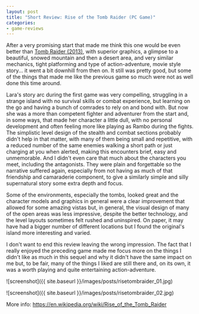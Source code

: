 ```yaml
---
layout: post
title: "Short Review: Rise of the Tomb Raider (PC Game)"
categories:
- game-reviews
---
```


<p>
After a very promising start that made me think this one would be even better than <a href='https://blog.binarynonsense.com/2021/08/15/short-review-tomb-raider-pc/'>Tomb Raider (2013)</a>, with superior graphics, a glimpse to a beautiful, snowed mountain and then a desert area, and very similar mechanics, tight platforming and type of action-adventure, movie style story... it went a bit downhill from then on. It still was pretty good, but some of the things that made me like the previous game so much were not as well done this time around.
</p>

<p>
Lara's story arc during the first game was very compelling, struggling in a strange island with no survival skills or combat experience, but learning on the go and having a bunch of comrades to rely on and bond with. But now she was a more than competent fighter and adventurer from the start and, in some ways, that made her character a little dull, with no personal development and often feeling more like playing as Rambo during the fights. The simplistic level design of the stealth and combat sections probably didn't help in that matter, with many of them being small and repetitive, with a reduced number of the same enemies walking a short path or just charging at you when alerted, making this encounters brief, easy and unmemorable. And I didn't even care that much about the characters you meet, including the antagonists. They were plain and forgettable so the narrative suffered again, especially from not having as much of that friendship and camaraderie component, to give a similarly simple and silly supernatural story some extra depth and focus.
</p>

<p>
Some of the environments, especially the tombs, looked great and the character models and graphics in general were a clear improvement that allowed for some amazing vistas but, in general, the visual design of many of the open areas was less impressive, despite the better technology, and the level layouts sometimes felt rushed and uninspired. On paper, it may have had a bigger number of different locations but I found the original's island more interesting and varied.
</p>

<p>
I don't want to end this review leaving the wrong impression. The fact that I really enjoyed the preceding game made me focus more on the things I didn't like as much in this sequel and why it didn't have the same impact on me but, to be fair, many of the things I liked are still there and, on its own, it was a worth playing and quite entertaining action-adventure.
</p>


![screenshot]({{ site.baseurl }}/images/posts/risetombraider_01.jpg)

![screenshot]({{ site.baseurl }}/images/posts/risetombraider_02.jpg)


<p>More info: <a href="https://en.wikipedia.org/wiki/Rise_of_the_Tomb_Raider">https://en.wikipedia.org/wiki/Rise_of_the_Tomb_Raider</a></p>
